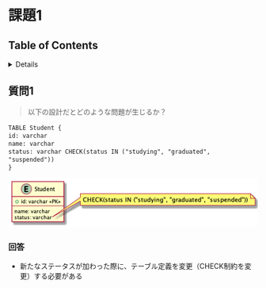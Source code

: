 # 課題1

## Table of Contents
<!-- START doctoc generated TOC please keep comment here to allow auto update -->
<!-- DON'T EDIT THIS SECTION, INSTEAD RE-RUN doctoc TO UPDATE -->
<details>
<summary>Details</summary>

- [質問1](#%E8%B3%AA%E5%95%8F1)
  - [回答](#%E5%9B%9E%E7%AD%94)

</details>
<!-- END doctoc generated TOC please keep comment here to allow auto update -->

## 質問1

> 以下の設計だとどのような問題が生じるか？

```
TABLE Student {
id: varchar
name: varchar
status: varchar CHECK(status IN ("studying", "graduated", "suspended"))
}
```

![](../../../assets/anti6_before.png)

### 回答

- 新たなステータスが加わった際に、テーブル定義を変更（CHECK制約を変更）する必要がある

